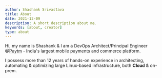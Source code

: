 ```yaml
---
author: Shashank Srivastava
title: About
date: 2021-12-09
description: A short description about me.
keywords: [about, creator]
type: about
---
```


Hi, my name is Shashank & I am a DevOps Architect/Principal Engineer @[Paytm](https://paytm.com/) - India's largest mobile payments and commerce platform.

I possess more than 12 years of hands-on experience in architecting, automating & optimizing large Linux-based infrastructure, both **Cloud** & on-prem.
